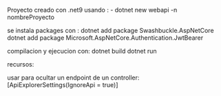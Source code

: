 Proyecto creado con .net9 usando :
    - dotnet new webapi -n nombreProyecto

se instala packages con :
    dotnet add package Swashbuckle.AspNetCore
    dotnet add package Microsoft.AspNetCore.Authentication.JwtBearer


compilacion y ejecucion con:
    dotnet build
    dotnet run


recursos:

usar para ocultar un endpoint de un controller:
    [ApiExplorerSettings(IgnoreApi = true)]